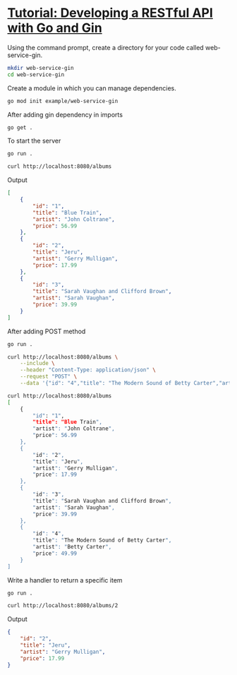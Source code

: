 # [Tutorial: Developing a RESTful API with Go and Gin](https://go.dev/doc/tutorial/web-service-gin)

Using the command prompt, create a directory for your code called web-service-gin.

```bash
mkdir web-service-gin
cd web-service-gin
```

Create a module in which you can manage dependencies.

```bash
go mod init example/web-service-gin
```

After adding gin dependency in imports

```bash
go get .
```

To start the server

```bash
go run .
```

```bash
curl http://localhost:8080/albums
```

Output

```json
[
    {
        "id": "1",
        "title": "Blue Train",
        "artist": "John Coltrane",
        "price": 56.99
    },
    {
        "id": "2",
        "title": "Jeru",
        "artist": "Gerry Mulligan",
        "price": 17.99
    },
    {
        "id": "3",
        "title": "Sarah Vaughan and Clifford Brown",
        "artist": "Sarah Vaughan",
        "price": 39.99
    }
]
```

After adding POST method

```bash
go run .
```

```bash
curl http://localhost:8080/albums \
    --include \
    --header "Content-Type: application/json" \
    --request "POST" \
    --data '{"id": "4","title": "The Modern Sound of Betty Carter","artist": "Betty Carter","price": 49.99}'
```

```bash
curl http://localhost:8080/albums  
[
    {
        "id": "1",
        "title": "Blue Train",
        "artist": "John Coltrane",
        "price": 56.99
    },
    {
        "id": "2",
        "title": "Jeru",
        "artist": "Gerry Mulligan",
        "price": 17.99
    },
    {
        "id": "3",
        "title": "Sarah Vaughan and Clifford Brown",
        "artist": "Sarah Vaughan",
        "price": 39.99
    },
    {
        "id": "4",
        "title": "The Modern Sound of Betty Carter",
        "artist": "Betty Carter",
        "price": 49.99
    }
]
```

Write a handler to return a specific item

```bash
go run .
```

```bash
curl http://localhost:8080/albums/2
```

Output

```json
{
    "id": "2",
    "title": "Jeru",
    "artist": "Gerry Mulligan",
    "price": 17.99
}
```
